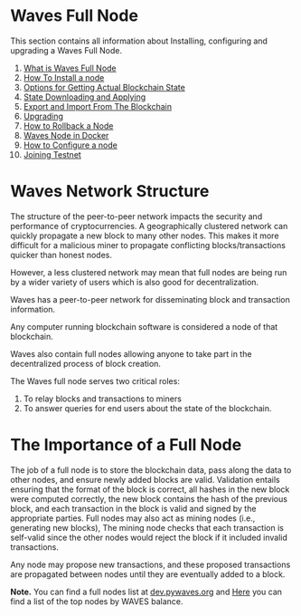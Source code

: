 # Waves Full Node

This section contains all information about Installing, configuring and upgrading a Waves Full Node.

1. [What is Waves Full Node](/waves-full-node/what-is-a-full-node.md)
2. [How To Install a node](/waves-full-node/how-to-install-a-node/how-to-install-a-node.md)
3. [Options for Getting Actual Blockchain State](/waves-full-node/options-of-running-waves-full-node.md)
4. [State Downloading and Applying](/waves-full-node/options-of-running-waves-full-node/state-downloading-and-applying.md)
5. [Export and Import From The Blockchain](/waves-full-node/options-of-running-waves-full-node/export-and-import-from-the-blockchain.md)
6. [Upgrading](/waves-full-node/upgrading.md)
7. [How to Rollback a Node](/waves-full-node/how-to-rollback-a-node.md)
8. [Waves Node in Docker](/waves-full-node/waves-node-in-docker.md)
9. [How to Configure a node](/waves-full-node/how-to-configure-a-node.md)
10. [Joining Testnet](/waves-full-node/joining-testnet.md)

# Waves Network Structure

The structure of the peer-to-peer network impacts the security and performance of cryptocurrencies. A geographically clustered network can quickly propagate a new block to many other nodes. This makes it more difficult for a malicious miner to propagate conflicting blocks/transactions quicker than honest nodes.

However, a less clustered network may mean that full nodes are being run by a wider variety of users which is also good for decentralization.

Waves has a peer-to-peer network for disseminating block and transaction information.

Any computer running blockchain software is considered a node of that blockchain.

Waves also contain full nodes allowing anyone to take part in the decentralized process of block creation.

The Waves full node serves two critical roles:

1. To relay blocks and transactions to miners
2. To answer queries for end users about the state of the blockchain.

# The Importance of a Full Node

The job of a full node is to store the blockchain data, pass along the data to other nodes, and ensure newly added blocks are valid. Validation entails ensuring that the format of the block is correct, all hashes in the new block were computed correctly, the new block contains the hash of the previous block, and each transaction in the block is valid and signed by the appropriate parties. Full nodes may also act as mining nodes \(i.e., generating new blocks\), The mining node checks that each transaction is self-valid since the other nodes would reject the block if it included invalid transactions.

Any node may propose new transactions, and these proposed transactions are propagated between nodes until they are eventually added to a block.

**Note.** You can find a full nodes list at [dev.pywaves.org](http://dev.pywaves.org/generators/) and [Here](https://wavesplatform.com/leasing#nodes) you can find a list of the top nodes by WAVES balance.

